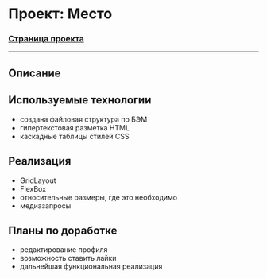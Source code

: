 # Проект: Место
### __[Страница проекта](https://dannylawn.github.io/mesto-project/index.html "Перейти на сайт")__ 
------

## Описание



## Используемые технологии
* создана файловая структура по БЭМ 
* гипертекстовая разметка HTML 
* каскадные таблицы стилей CSS

## Реализация
* GridLayout
* FlexBox
* относительные размеры, где это необходимо
* медиазапросы

## Планы по доработке 
* редактирование профиля
* возможность ставить лайки
* дальнейшая функциональная реализация